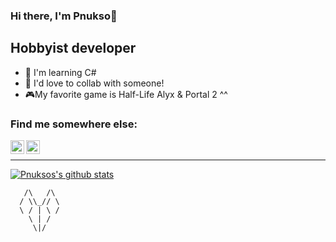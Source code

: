 ### Hi there, I'm Pnukso👋

## Hobbyist  developer
- 📖 I'm learning C#
- 🧉 I'd love to collab with someone!
- 🎮My favorite game is Half-Life Alyx & Portal 2 ^^

### Find me somewhere else:
[<img align="left" alt="@Pnukso | Twitter" width="22px" src="https://cdn.jsdelivr.net/npm/simple-icons@v3/icons/twitter.svg" />][twitter]
[<img align="left" alt="Pnukso | YouTube" width="22px" src="https://cdn.jsdelivr.net/npm/simple-icons@v3/icons/youtube.svg" />][youtube]
<br />

---
[![Pnuksos's github stats](https://github-readme-stats.vercel.app/api?username=Pnukso&count_private=true&show_icons=true&theme=synthwave)](https://github.com/anuraghazra/github-readme-stats)


[twitter]: https://twitter.com/Pnukso
[youtube]: https://www.youtube.com/channel/UCRCnl2_RcJ97WMwuQIYt2Ow

       /\   /\
      / \\_// \
      \ / | \ /
        \ | /
         \|/
